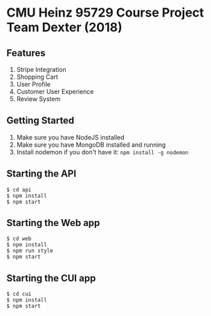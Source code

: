 CMU Heinz 95729 Course Project Team Dexter (2018)
=======================================

## Features
1. Stripe Integration
1. Shopping Cart
1. User Profile
1. Customer User Experience
1. Review System

## Getting Started

1. Make sure you have NodeJS installed
1. Make sure you have MongoDB installed and running
1. Install nodemon if you don't have it: `npm install -g nodemon`

## Starting the API

```Shell
$ cd api
$ npm install
$ npm start
```

## Starting the Web app

```Shell
$ cd web
$ npm install
$ npm run style
$ npm start
```

## Starting the CUI app

```Shell
$ cd cui
$ npm install
$ npm start
```
